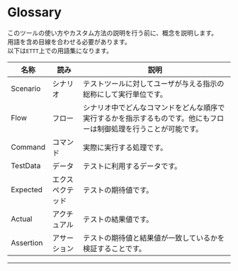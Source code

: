 # Glossary
このツールの使い方やカスタム方法の説明を行う前に、概念を説明します。  
用語を含め目線を合わせる必要があります。  
以下は`ETTT`上での用語集になります。

|名称|読み|説明|
|---|---|---|
|Scenario|シナリオ|テストツールに対してユーザが与える指示の総称にして実行単位です。|
|Flow|フロー|シナリオ中でどんなコマンドをどんな順序で実行するかを指示するものです。他にもフローは制御処理を行うことが可能です。|
|Command|コマンド|実際に実行する処理です。|
|TestData|データ|テストに利用するデータです。|
|Expected|エクスペクテッド|テストの期待値です。|
|Actual|アクチュアル|テストの結果値です。|
|Assertion|アサーション|テストの期待値と結果値が一致しているかを検証することです。|

---
